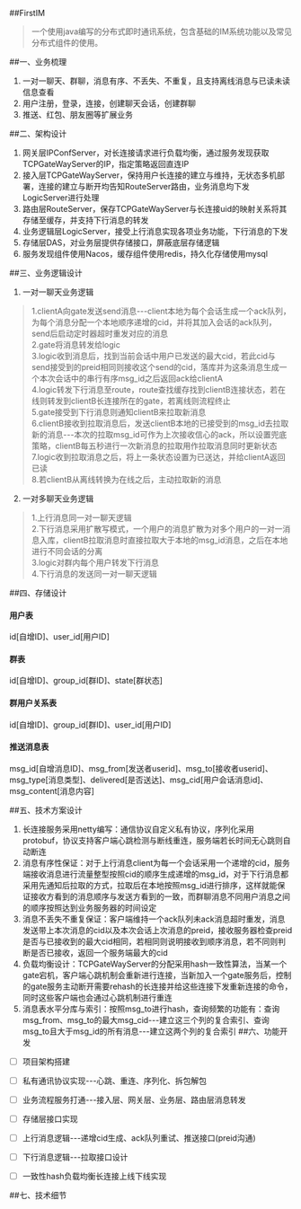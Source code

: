 ##FirstIM
>一个使用java编写的分布式即时通讯系统，包含基础的IM系统功能以及常见分布式组件的使用。

##一、业务梳理
1. 一对一聊天、群聊，消息有序、不丢失、不重复，且支持离线消息与已读未读信息查看
2. 用户注册，登录，连接，创建聊天会话，创建群聊
3. 推送、红包、朋友圈等扩展业务

##二、架构设计
1. 网关层IPConfServer，对长连接请求进行负载均衡，通过服务发现获取TCPGateWayServer的IP，指定策略返回直连IP
2. 接入层TCPGateWayServer，保持用户长连接的建立与维持，无状态多机部署，连接的建立与断开均告知RouteServer路由，业务消息均下发LogicServer进行处理
3. 路由层RouteServer，保存TCPGateWayServer与长连接uid的映射关系将其存储至缓存，并支持下行消息的转发
4. 业务逻辑层LogicServer，接受上行消息实现各项业务功能，下行消息的下发
5. 存储层DAS，对业务层提供存储接口，屏蔽底层存储逻辑
6. 服务发现组件使用Nacos，缓存组件使用redis，持久化存储使用mysql

##三、业务逻辑设计
1. 一对一聊天业务逻辑
>1.clientA向gate发送send消息---client本地为每个会话生成一个ack队列，为每个消息分配一个本地顺序递增的cid，并将其加入会话的ack队列，send后启动定时器超时重发对应的消息  
>2.gate将消息转发给logic  
>3.logic收到消息后，找到当前会话中用户已发送的最大cid，若此cid与send接受到的preid相同则接收这个send的cid，落库并为这条消息生成一个本次会话中的串行有序msg_id之后返回ack给clientA  
>4.logic转发下行消息至route，route查找缓存找到clientB连接状态，若在线则转发到clientB长连接所在的gate，若离线则流程终止  
>5.gate接受到下行消息则通知clientB来拉取新消息  
>6.clientB接收到拉取消息后，发送clientB本地的已接受到的msg_id去拉取新的消息---本次的拉取msg_id可作为上次接收信心的ack，所以设置兜底策略，clientB每五秒进行一次新消息的拉取用作拉取消息同时更新状态  
>7.logic收到拉取消息之后，将上一条状态设置为已送达，并给clientA返回已读  
>8.若clientB从离线转换为在线之后，主动拉取新的消息
2. 一对多聊天业务逻辑
>1.上行消息同一对一聊天逻辑  
>2.下行消息采用扩散写模式，一个用户的消息扩散为对多个用户的一对一消息入库，clientB拉取消息时直接拉取大于本地的msg_id消息，之后在本地进行不同会话的分离  
>3.logic对群内每个用户转发下行消息  
>4.下行消息的发送同一对一聊天逻辑

##四、存储设计
#### 用户表
id[自增ID]、user_id[用户ID]
#### 群表
id[自增ID]、group_id[群ID]、state[群状态]
#### 群用户关系表
id[自增ID]、group_id[群ID]、user_id[用户ID]
#### 推送消息表
msg_id[自增消息ID]、msg_from[发送者userid]、msg_to[接收者userid]、msg_type[消息类型]、delivered[是否送达]、msg_cid[用户会话消息id]、msg_content[消息内容]

##五、技术方案设计
1. 长连接服务采用netty编写：通信协议自定义私有协议，序列化采用protobuf，协议支持客户端心跳检测与断线重连，服务端若长时间无心跳则自动断连
2. 消息有序性保证：对于上行消息client为每一个会话采用一个递增的cid，服务端接收消息进行流量整型按照cid的顺序生成递增的msg_id，对于下行消息都采用先通知后拉取的方式，拉取后在本地按照msg_id进行排序，这样就能保证接收方看到的消息顺序与发送方看到的一致，而群聊消息不同用户消息之间的顺序按照达到业务服务器的时间设定
3. 消息不丢失不重复保证：客户端维持一个ack队列未ack消息超时重发，消息发送带上本次消息的cid以及本次会话上次消息的preid，接收服务器检查preid是否与已接收到的最大cid相同，若相同则说明接收到顺序消息，若不同则判断是否已接收，返回一个服务端最大的cid
4. 负载均衡设计：TCPGateWayServer的分配采用hash一致性算法，当某一个gate宕机，客户端心跳机制会重新进行连接，当新加入一个gate服务后，控制的gate服务主动断开需要rehash的长连接并给这些连接下发重新连接的命令，同时这些客户端也会通过心跳机制进行重连
5. 消息表水平分库与索引：按照msg_to进行hash，查询频繁的功能有：查询msg_from、msg_to的最大msg_cid---建立这三个列的复合索引、查询msg_to且大于msg_id的所有消息---建立这两个列的复合索引
##六、功能开发
* [ ] 项目架构搭建 
* [ ] 私有通讯协议实现---心跳、重连、序列化、拆包解包
* [ ] 业务流程服务打通---接入层、网关层、业务层、路由层消息转发
* [ ] 存储层接口实现
* [ ] 上行消息逻辑---递增cid生成、ack队列重试、推送接口(preid沟通)
* [ ] 下行消息逻辑---拉取接口设计
* [ ] 一致性hash负载均衡长连接上线下线实现



##七、技术细节